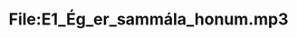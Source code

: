 ---
title: File:E1_Ég_er_sammála_honum.mp3
recording of: Ég er sammála honum.
reading speed: slow
speaker: E
license: CC0
---